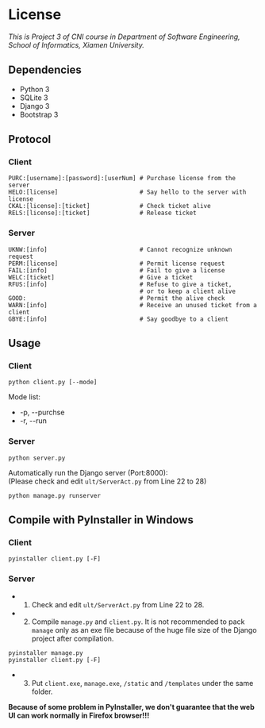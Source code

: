 # License
*This is Project 3 of CNI course in Department of Software Engineering, School of Informatics, Xiamen University.*  

## Dependencies 
- Python 3
- SQLite 3
- Django 3
- Bootstrap 3

## Protocol
### Client
```
PURC:[username]:[password]:[userNum] # Purchase license from the server
HELO:[license]                       # Say hello to the server with license
CKAL:[license]:[ticket]              # Check ticket alive
RELS:[license]:[ticket]              # Release ticket
```
### Server
```
UKNW:[info]                          # Cannot recognize unknown request
PERM:[license]                       # Permit license request
FAIL:[info]                          # Fail to give a license
WELC:[ticket]                        # Give a ticket
RFUS:[info]                          # Refuse to give a ticket,
                                     # or to keep a client alive
GOOD:                                # Permit the alive check
WARN:[info]                          # Receive an unused ticket from a client
GBYE:[info]                          # Say goodbye to a client
```

## Usage
### Client
```
python client.py [--mode]
```
Mode list:
 - -p, --purchse
 - -r, --run
### Server
```
python server.py
```
Automatically run the Django server (Port:8000):  
(Please check and edit `ult/ServerAct.py` from Line 22 to 28)
```
python manage.py runserver
```

## Compile with PyInstaller in Windows
### Client
```
pyinstaller client.py [-F]
```
### Server
- 1. Check and edit `ult/ServerAct.py` from Line 22 to 28.
- 2. Compile `manage.py` and `client.py`. It is not recommended to pack `manage` only as an exe file because of the huge file size of the Django project after compilation.
```
pyinstaller manage.py
pyinstaller client.py [-F]
```
- 3. Put `client.exe`, `manage.exe`, `/static` and `/templates` under the same folder.

**Because of some problem in PyInstaller, we don't guarantee that the web UI can work normally in Firefox browser!!!**
